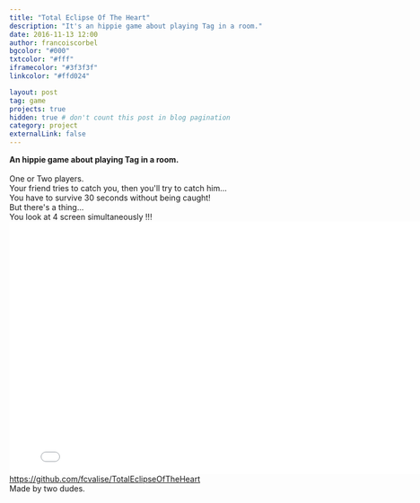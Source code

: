 ```yaml
---
title: "Total Eclipse Of The Heart"
description: "It's an hippie game about playing Tag in a room."
date: 2016-11-13 12:00
author: francoiscorbel
bgcolor: "#000"
txtcolor: "#fff"
iframecolor: "#3f3f3f"
linkcolor: "#ffd024"

layout: post
tag: game
projects: true
hidden: true # don't count this post in blog pagination
category: project
externalLink: false
---
```

<div class="text general-margin">
<strong>An hippie game about playing Tag in a room.</strong><br><br>
One or Two players.<br>
Your friend tries to catch you, then you'll try to catch him...<br>
You have to survive 30 seconds without being caught!<br>
But there's a thing...<br>
You look at 4 screen simultaneously !!!<br>
</div>

<div class="general-margin">
    <div style="text-align:center;width:100%;">
        <iframe style="width:800px;" src="//v6p9d9t4.ssl.hwcdn.net/html/555192/TotalEclipseOfTheHeartWebGL/index.html" width="800" height="450" scrolling="no" frameborder="0"></iframe>
    </div>
</div>

<div class="general-margin">
    <a href="https://github.com/fcvalise/TotalEclipseOfTheHeart">https://github.com/fcvalise/TotalEclipseOfTheHeart</a>
</div>

<div class="text general-margin">Made by two dudes.</div>

